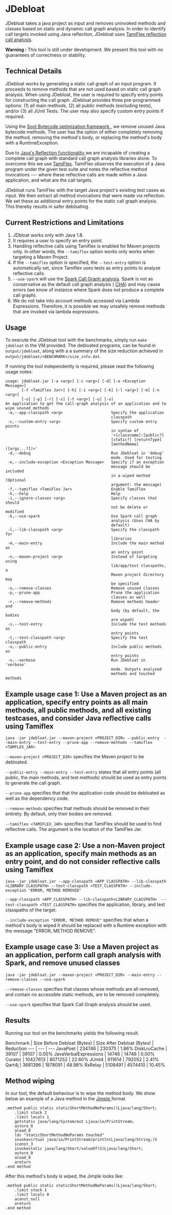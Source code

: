 # JDebloat

JDebloat takes a java project as input and removes uninvoked methods 
and classes based on static and dynamic call graph analysis. In order 
to identify call targets invoked using Java reflection, JDebloat uses 
[TamiFlex reflection call
analysis](https://doi.org/10.1145/1985793.1985827).


**Warning :** This tool is still under development. We present this tool
with no guarantees of correctness or stability.

## Technical Details

JDebloat works by generating a static call graph of an input program. It
proceeds to remove methods that are not used based on static call graph
analysis. When using JDebloat, the user is required to specify entry
points for constructing the call graph. JDebloat provides three
pre-programmed options: (1) all main methods, (2) all public methods
(excluding tests), and/or (3) all JUnit Tests. The user may also specify
custom entry points if required.

Using the 
[Soot Bytecode optimization framework
](https://doi.org/10.1145/1925805.1925818), we remove unused Java 
bytecode methods. The user has the option of either 
completely removing the method, removing the method's body, or 
replacing the method's body with a RuntimeException.

Due to 
[Java's Reflection functionality
](https://en.wikipedia.org/wiki/Reflection_(computer_programming)#Java)
we are incapable of creating a complete call graph with standard call
graph analysis libraries alone. To overcome this
we use [TamiFlex](https://doi.org/10.1145/1985793.1985827). TamiFlex
observes the execution of a Java program under the given test suite
and notes the reflective method invocations --- where these reflective calls are made within a
Java application, and what are the call targets.

JDebloat runs TamiFlex with the target Java project's existing test
cases as input. We then extract all method invocations that were made
via reflection. We set these as additional entry points for the static
call graph analysis. This thereby results in safer debloating.

## Current Restrictions and Limitations

1. JDbloat works only with Java 1.8.
2. It requires a user to specify an entry point.
3. Handling reflective calls using Tamiflex is enabled for Maven projects
only. In other words, the `--tamiflex` option works only works when
targeting a Maven Project.
4. If the `--tamiflex` option is specified, the `--test-entry` option is
automatically set, since Tamiflex uses tests as entry points to analyze
reflective calls.
5. `--use-spark` will use the  [Spark Call Graph
analysis](https://doi.org/10.1007/3-540-36579-6_12). Spark is not as
conservative as the default call graph analysis (
[CHA](https://doi.org/10.1007/3-540-49538-X_5)) and may cause errors
(we know of instance where Spark does not produce a complete call graph).
6. We do not take into account methods accessed via Lambda Expressions.
Therefore, it is possible we may unsafely remove methods that are invoked
via lambda expressions.

## Usage

To execute the JDebloat tool with the benchmarks, simply run
`make jdebloat` in the VM provided. The debloated programs, can be found in
`output/jdebloat`, along with a a summary of the size reduction achieved
in `output/jdebloat/<BENCHMARK>/size_info.dat`.

If running the tool independently is required, please read the 
following usage notes:

```
usage: jdebloat.jar [-a <arg>] [-c <arg>] [-d] [-e <Exception Message>]
       [-f <TamiFlex Jar>] [-h] [-i <arg>] [-k] [-l <arg>] [-m] [-n <arg>]
       [-o] [-p] [-r] [-s] [-t <arg>] [-u] [-v]
An application to get the call-graph analysis of an application and to
wipe unused methods
 -a,--app-classpath <arg>                     Specify the application
                                              classpath
 -c,--custom-entry <arg>                      Specify custom entry points
                                              in syntax of
                                              '<[classname]:[public?]
                                              [static?] [returnType]
                                              [methodName]([args...?])>'
 -d,--debug                                   Run JDebloat in 'debug'
                                              mode. Used for testing
 -e,--include-exception <Exception Message>   Specify if an exception
                                              message should be included
                                              in a wiped method (Optional
                                              argument: the message)
 -f,--tamiflex <TamiFlex Jar>                 Enable TamiFlex
 -h,--help                                    Help
 -i,--ignore-classes <arg>                    Specify classes that should
                                              not be delete or modified
 -k,--use-spark                               Use Spark call graph
                                              analysis (Uses CHA by
                                              default)
 -l,--lib-classpath <arg>                     Specify the classpath for
                                              libraries
 -m,--main-entry                              Include the main method as
                                              an entry point
 -n,--maven-project <arg>                     Instead of targeting using
                                              lib/app/test classpaths, a
                                              Maven project directory may
                                              be specified
 -o,--remove-classes                          Remove unused classes
 -p,--prune-app                               Prune the application
                                              classes as well
 -r,--remove-methods                          Remove methods header and
                                              body (by default, the bodies
                                              are wiped)
 -s,--test-entry                              Include the test methods as
                                              entry points
 -t,--test-classpath <arg>                    Specify the test classpath
 -u,--public-entry                            Include public methods as
                                              entry points
 -v,--verbose                                 Run JDebloat in 'verbose'
                                              mode. Outputs analysed
                                              methods and touched methods
``` 

## Example usage case 1: Use a Maven project as an application, specify entry points as all main methods, all public methods, and all existing testcases, and consider Java reflective calls using Tamiflex

`java -jar jdebloat.jar --maven-project <PROJECT_DIR> --public-entry 
--main-entry --test-entry --prune-app --remove-methods --tamiflex
<TAMFLEX_JAR>`

`--maven-project <PROJECT_DIR>` specifies the Maven project to be debloated.

`--public-entry --main-entry --test-entry` states that all entry points
(all public, the main methods, and test methods) should be used as entry
points to generate the call graph.

`--prune-app` specifies that that the application code should be
debloated as well as the dependency code.

`--remove-methods` specifies that methods should be removed in their
entirety. By default, only their bodies are removed.

`--tamiflex <TAMIFLEX_JAR>` specifies that TamiFlex should be used to find 
reflective calls. The argument is the location of the TamiFlex Jar.

## Example usage case 2: Use a non-Maven project as an application, specify main methods as an entry point, and do not consider reflective calls using Tamiflex

`java -jar jdebloat.jar --app-classpath <APP_CLASSPATH> --lib-classpath
<LIBRARY_CLASSPATH> --test-classpath <TEST_CLASSPATH>
--include-exception "ERROR, METHOD REMOVED"`

`--app-classpath <APP_CLASSPATH> --lib-classpath<LIBRARY_CLASSPATH> 
--test-classpath <TEST_CLASSPATH>` specifies the application, library,
and test classpaths of the target.

`--include-exception "ERROR, METHOD REMOVE"` specifies that when a
method's body is wiped it should be replaced with a Runtime exception
with the message "ERROR, METHOD REMOVE".

## Example usage case 3: Use a Maven project as an application, perform call graph analysis with Spark, and remove unused classes

`java -jar jdebloat.jar --maven-project <PROJECT_DIR> --main-entry
--remove-classes --use-spark`

`--remove-classes` specifies that classes whose methods are all
removed, and contain no accessible static methods, are to be removed
completely.

`--use-spark` specifies that Spark Call Graph analysis should be used.

## Results

Running our tool on the benchmarks yields the following result.

Benchmark | Size Before Debloat (Bytes) | Size After Debloat (Bytes) | Reduction
--- | --- | ---
JavaPoet | 234746 | 230375 | 1.86%
DiskLruCache | 39107 | 39107 | 0.00%
JavaVerbalExpressions | 14746 | 14746 | 0.00%
Curator | 10427613 | 8071252 | 22.60%
JUnit4 | 811614 | 792052 | 2.41%
Qart4j | 3681396 | 1878091 | 48.98%
RxRelay | 5108491 | 4574410 | 10.45%

## Method wiping

In our tool, the default behaviour is to wipe the method body. We show
below an example of a Java method in the [Jimple
](https://citeseerx.ist.psu.edu/viewdoc/summary?doi=10.1.1.58.7708)
format

```
.method public static staticShortMethodNoParams()Ljava/lang/Short;
    .limit stack 2
    .limit locals 1
    getstatic java/lang/System/out Ljava/io/PrintStream;
    astore_0
    aload_0
    ldc "staticShortMethodNoParams touched"
    invokevirtual java/io/PrintStream/println(Ljava/lang/String;)V
    iconst_3
    invokestatic java/lang/Short/valueOf(S)Ljava/lang/Short;
    astore_0
    aload_0
    areturn
.end method
```

After this method's body is wiped, the Jimple looks like:

```
.method public static staticShortMethodNoParams()Ljava/lang/Short;
    .limit stack 1
    .limit locals 0
    aconst_null
    areturn
.end method
```
